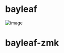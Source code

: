 # bayleaf

![image](https://github.com/user-attachments/assets/aac7f954-742c-49a3-961a-ec1172af85c9)
# bayleaf-zmk
